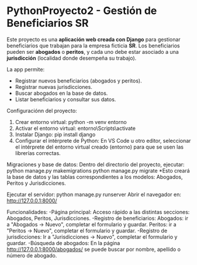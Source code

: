 # PythonProyecto2 - Gestión de Beneficiarios SR

Este proyecto es una **aplicación web creada con Django** para gestionar beneficiarios que trabajan para la empresa ficticia **SR**. Los beneficiarios pueden ser **abogados** o **peritos**, y cada uno debe estar asociado a una **jurisdicción** (localidad donde desempeña su trabajo).  

La app permite:  
- Registrar nuevos beneficiarios (abogados y peritos).  
- Registrar nuevas jurisdicciones.  
- Buscar abogados en la base de datos.  
- Listar beneficiarios y consultar sus datos.

 Configuraciónn del proyecto:
 1) Crear entorno virtual: python -m venv entorno
 2) Activar el entorno virtual: entorno\Scripts\activate
 3) Instalar Django: pip install django
 4) Configurar el intérprete de Python: En VS Code u otro editor, seleccionar el intérprete del entorno virtual creado (entorno) para que se usen las librerías correctas.

Migraciones y base de datos:
Dentro del directorio del proyecto, ejecutar:
    python manage.py makemigrations
    python manage.py migrate
*Esto creará la base de datos y las tablas correspondientes a los modelos: Abogados, Peritos y Jurisdicciones.

Ejecutar el servidor:
    python manage.py runserver
    Abrir el navegador en: http://127.0.0.1:8000/

Funcionalidades:
-Página principal: Acceso rápido a las distintas secciones: Abogados, Peritos, Jurisdicciones.
-Registro de beneficiarios:
    Abogados: ir a "Abogados → Nuevo", completar el formulario y guardar.
    Peritos: ir a "Peritos → Nuevo", completar el formulario y guardar.
-Registro de jurisdicciones:
    Ir a "Jurisdicciones → Nuevo", completar el formulario y guardar.
-Búsqueda de abogados: En la página http://127.0.0.1:8000/abogados/ se puede buscar por nombre, apellido o número de abogado.